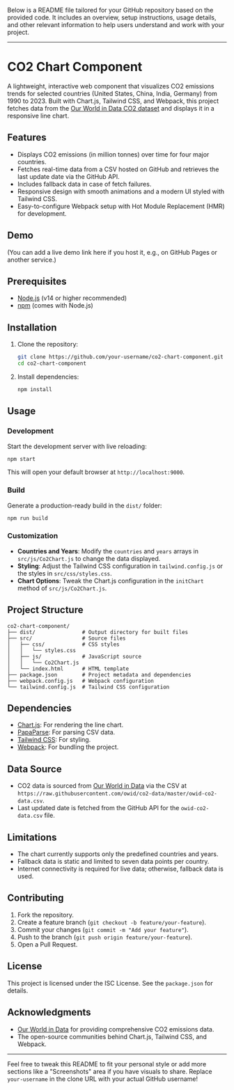 Below is a README file tailored for your GitHub repository based on the provided code. It includes an overview, setup instructions, usage details, and other relevant information to help users understand and work with your project.

---

# CO2 Chart Component

A lightweight, interactive web component that visualizes CO2 emissions trends for selected countries (United States, China, India, Germany) from 1990 to 2023. Built with Chart.js, Tailwind CSS, and Webpack, this project fetches data from the [Our World in Data CO2 dataset](https://github.com/owid/co2-data) and displays it in a responsive line chart.

## Features
- Displays CO2 emissions (in million tonnes) over time for four major countries.
- Fetches real-time data from a CSV hosted on GitHub and retrieves the last update date via the GitHub API.
- Includes fallback data in case of fetch failures.
- Responsive design with smooth animations and a modern UI styled with Tailwind CSS.
- Easy-to-configure Webpack setup with Hot Module Replacement (HMR) for development.

## Demo
(You can add a live demo link here if you host it, e.g., on GitHub Pages or another service.)

## Prerequisites
- [Node.js](https://nodejs.org/) (v14 or higher recommended)
- [npm](https://www.npmjs.com/) (comes with Node.js)

## Installation
1. Clone the repository:
   ```bash
   git clone https://github.com/your-username/co2-chart-component.git
   cd co2-chart-component
   ```
2. Install dependencies:
   ```bash
   npm install
   ```

## Usage
### Development
Start the development server with live reloading:
```bash
npm start
```
This will open your default browser at `http://localhost:9000`.

### Build
Generate a production-ready build in the `dist/` folder:
```bash
npm run build
```

### Customization
- **Countries and Years**: Modify the `countries` and `years` arrays in `src/js/Co2Chart.js` to change the data displayed.
- **Styling**: Adjust the Tailwind CSS configuration in `tailwind.config.js` or the styles in `src/css/styles.css`.
- **Chart Options**: Tweak the Chart.js configuration in the `initChart` method of `src/js/Co2Chart.js`.

## Project Structure
```
co2-chart-component/
├── dist/               # Output directory for built files
├── src/                # Source files
│   ├── css/            # CSS styles
│   │   └── styles.css
│   ├── js/             # JavaScript source
│   │   └── Co2Chart.js
│   └── index.html      # HTML template
├── package.json        # Project metadata and dependencies
├── webpack.config.js   # Webpack configuration
└── tailwind.config.js  # Tailwind CSS configuration
```

## Dependencies
- [Chart.js](https://www.chartjs.org/): For rendering the line chart.
- [PapaParse](https://www.papaparse.com/): For parsing CSV data.
- [Tailwind CSS](https://tailwindcss.com/): For styling.
- [Webpack](https://webpack.js.org/): For bundling the project.

## Data Source
- CO2 data is sourced from [Our World in Data](https://ourworldindata.org/co2-and-greenhouse-gas-emissions) via the CSV at `https://raw.githubusercontent.com/owid/co2-data/master/owid-co2-data.csv`.
- Last updated date is fetched from the GitHub API for the `owid-co2-data.csv` file.

## Limitations
- The chart currently supports only the predefined countries and years.
- Fallback data is static and limited to seven data points per country.
- Internet connectivity is required for live data; otherwise, fallback data is used.

## Contributing
1. Fork the repository.
2. Create a feature branch (`git checkout -b feature/your-feature`).
3. Commit your changes (`git commit -m "Add your feature"`).
4. Push to the branch (`git push origin feature/your-feature`).
5. Open a Pull Request.

## License
This project is licensed under the ISC License. See the `package.json` for details.

## Acknowledgments
- [Our World in Data](https://ourworldindata.org/) for providing comprehensive CO2 emissions data.
- The open-source communities behind Chart.js, Tailwind CSS, and Webpack.

---

Feel free to tweak this README to fit your personal style or add more sections like a "Screenshots" area if you have visuals to share. Replace `your-username` in the clone URL with your actual GitHub username!
